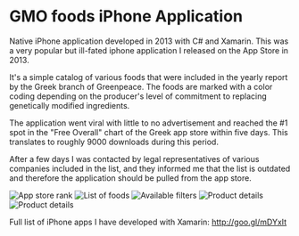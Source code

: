 # GMO foods iPhone Application

Native iPhone application developed in 2013 with C# and Xamarin. This was a very popular but ill-fated iphone application I released on the App Store in 2013. 

It's a simple catalog of various foods that were included in the yearly report by the Greek branch of Greenpeace. The foods are marked with a color coding depending on the producer's level of commitment to replacing genetically modified ingredients.

The application went viral with little to no advertisement and reached the #1 spot in the "Free Overall" chart of the Greek app store within five days. This translates to roughly 9000 downloads during this period.

After a few days I was contacted by legal representatives of various companies included in the list, and they informed me that the list is outdated and therefore the application should be pulled from the app store.

![App store rank](https://github.com/TheoKand/GMO/blob/master/Screenshots/Ranking.png)
![List of foods](https://github.com/TheoKand/GMO/blob/master/Screenshots/1.png)
![Available filters](https://github.com/TheoKand/GMO/blob/master/Screenshots/2.png)
![Product details](https://github.com/TheoKand/GMO/blob/master/Screenshots/4.png)
![Product details](https://github.com/TheoKand/GMO/blob/master/Screenshots/5.png)

Full list of iPhone apps I have developed with Xamarin:
http://goo.gl/mDYxIt 
